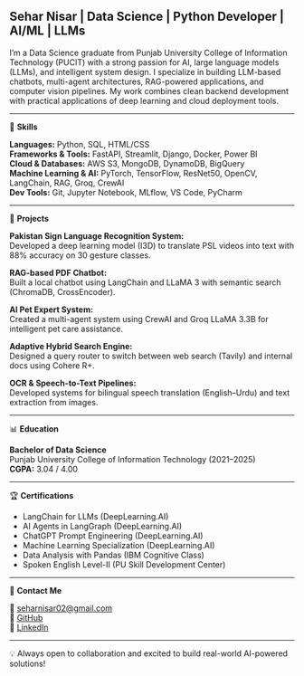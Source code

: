## Sehar Nisar | Data Science | Python Developer | AI/ML | LLMs

I’m a Data Science graduate from Punjab University College of Information Technology (PUCIT) with a strong passion for AI, large language models (LLMs), and intelligent system design. I specialize in building LLM-based chatbots, multi-agent architectures, RAG-powered applications, and computer vision pipelines. My work combines clean backend development with practical applications of deep learning and cloud deployment tools.

---

🔧 **Skills**

**Languages:** Python, SQL, HTML/CSS  
**Frameworks & Tools:** FastAPI, Streamlit, Django, Docker, Power BI  
**Cloud & Databases:** AWS S3, MongoDB, DynamoDB, BigQuery  
**Machine Learning & AI:** PyTorch, TensorFlow, ResNet50, OpenCV, LangChain, RAG, Groq, CrewAI  
**Dev Tools:** Git, Jupyter Notebook, MLflow, VS Code, PyCharm

---

🚀 **Projects**

**Pakistan Sign Language Recognition System:**  
Developed a deep learning model (I3D) to translate PSL videos into text with 88% accuracy on 30 gesture classes.

**RAG-based PDF Chatbot:**  
Built a local chatbot using LangChain and LLaMA 3 with semantic search (ChromaDB, CrossEncoder).

**AI Pet Expert System:**  
Created a multi-agent system using CrewAI and Groq LLaMA 3.3B for intelligent pet care assistance.

**Adaptive Hybrid Search Engine:**  
Designed a query router to switch between web search (Tavily) and internal docs using Cohere R+.

**OCR & Speech-to-Text Pipelines:**  
Developed systems for bilingual speech translation (English–Urdu) and text extraction from images.

---

📊 **Education**

**Bachelor of Data Science**  
Punjab University College of Information Technology (2021–2025)  
**CGPA:** 3.04 / 4.00

---

🏆 **Certifications**

- LangChain for LLMs (DeepLearning.AI)  
- AI Agents in LangGraph (DeepLearning.AI)  
- ChatGPT Prompt Engineering (DeepLearning.AI)  
- Machine Learning Specialization (DeepLearning.AI)  
- Data Analysis with Pandas (IBM Cognitive Class)  
- Spoken English Level-II (PU Skill Development Center)

---

📡 **Contact Me**

📧 seharnisar02@gmail.com  
🔗 [GitHub](https://github.com/seharnisar)  
🔗 [LinkedIn](https://linkedin.com/in/sehar-nisar)

---

💡 Always open to collaboration and excited to build real-world AI-powered solutions!
